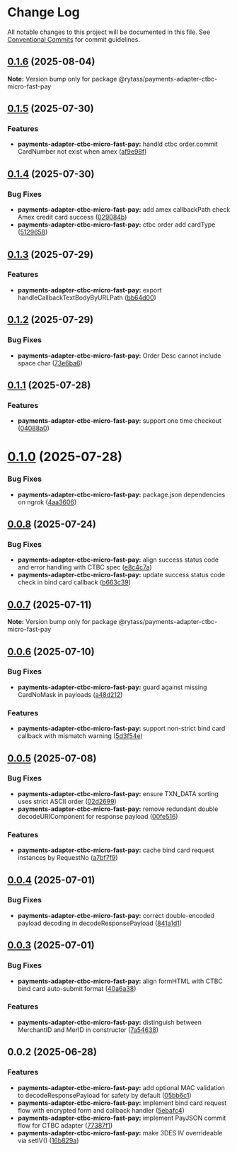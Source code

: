 # Change Log

All notable changes to this project will be documented in this file.
See [Conventional Commits](https://conventionalcommits.org) for commit guidelines.

## [0.1.6](https://github.com/Rytass/Utils/compare/@rytass/payments-adapter-ctbc-micro-fast-pay@0.1.5...@rytass/payments-adapter-ctbc-micro-fast-pay@0.1.6) (2025-08-04)

**Note:** Version bump only for package @rytass/payments-adapter-ctbc-micro-fast-pay

## [0.1.5](https://github.com/Rytass/Utils/compare/@rytass/payments-adapter-ctbc-micro-fast-pay@0.1.4...@rytass/payments-adapter-ctbc-micro-fast-pay@0.1.5) (2025-07-30)

### Features

- **payments-adapter-ctbc-micro-fast-pay:** handld ctbc order.commit CardNumber not exist when amex ([af9e98f](https://github.com/Rytass/Utils/commit/af9e98fcd8eef26928c2063474b45a2ffd7c43d7))

## [0.1.4](https://github.com/Rytass/Utils/compare/@rytass/payments-adapter-ctbc-micro-fast-pay@0.1.3...@rytass/payments-adapter-ctbc-micro-fast-pay@0.1.4) (2025-07-30)

### Bug Fixes

- **payments-adapter-ctbc-micro-fast-pay:** add amex callbackPath check Amex credit card success ([029084b](https://github.com/Rytass/Utils/commit/029084b4ded62e6ee13f76c4229afb598f9af899))
- **payments-adapter-ctbc-micro-fast-pay:** ctbc order add cardType ([5129658](https://github.com/Rytass/Utils/commit/512965856822c7a9e2d0ee23759d3d535ed65b4e))

## [0.1.3](https://github.com/Rytass/Utils/compare/@rytass/payments-adapter-ctbc-micro-fast-pay@0.1.2...@rytass/payments-adapter-ctbc-micro-fast-pay@0.1.3) (2025-07-29)

### Features

- **payments-adapter-ctbc-micro-fast-pay:** export handleCallbackTextBodyByURLPath ([bb64d00](https://github.com/Rytass/Utils/commit/bb64d00b4290d1f24175fb4a69167c95e52ba0e0))

## [0.1.2](https://github.com/Rytass/Utils/compare/@rytass/payments-adapter-ctbc-micro-fast-pay@0.1.1...@rytass/payments-adapter-ctbc-micro-fast-pay@0.1.2) (2025-07-29)

### Bug Fixes

- **payments-adapter-ctbc-micro-fast-pay:** Order Desc cannot include space char ([73e6ba6](https://github.com/Rytass/Utils/commit/73e6ba6b953a4cbc2be568e8e0a333df7c7d051e))

## [0.1.1](https://github.com/Rytass/Utils/compare/@rytass/payments-adapter-ctbc-micro-fast-pay@0.1.0...@rytass/payments-adapter-ctbc-micro-fast-pay@0.1.1) (2025-07-28)

### Features

- **payments-adapter-ctbc-micro-fast-pay:** support one time checkout ([04088a0](https://github.com/Rytass/Utils/commit/04088a0d119b617ee19918539ad05c31565bd427))

# [0.1.0](https://github.com/Rytass/Utils/compare/@rytass/payments-adapter-ctbc-micro-fast-pay@0.0.8...@rytass/payments-adapter-ctbc-micro-fast-pay@0.1.0) (2025-07-28)

### Bug Fixes

- **payments-adapter-ctbc-micro-fast-pay:** package.json dependencies on ngrok ([4aa3606](https://github.com/Rytass/Utils/commit/4aa3606e63244daadfc9a669afa7d1654c693437))

## [0.0.8](https://github.com/Rytass/Utils/compare/@rytass/payments-adapter-ctbc-micro-fast-pay@0.0.7...@rytass/payments-adapter-ctbc-micro-fast-pay@0.0.8) (2025-07-24)

### Bug Fixes

- **payments-adapter-ctbc-micro-fast-pay:** align success status code and error handling with CTBC spec ([e8c4c7a](https://github.com/Rytass/Utils/commit/e8c4c7adb65471af83250b7e378912d92a535a57))
- **payments-adapter-ctbc-micro-fast-pay:** update success status code check in bind card callback ([b663c39](https://github.com/Rytass/Utils/commit/b663c39294edd9a5072f0360e5bcaf3c2bec934b))

## [0.0.7](https://github.com/Rytass/Utils/compare/@rytass/payments-adapter-ctbc-micro-fast-pay@0.0.6...@rytass/payments-adapter-ctbc-micro-fast-pay@0.0.7) (2025-07-11)

**Note:** Version bump only for package @rytass/payments-adapter-ctbc-micro-fast-pay

## [0.0.6](https://github.com/Rytass/Utils/compare/@rytass/payments-adapter-ctbc-micro-fast-pay@0.0.5...@rytass/payments-adapter-ctbc-micro-fast-pay@0.0.6) (2025-07-10)

### Bug Fixes

- **payments-adapter-ctbc-micro-fast-pay:** guard against missing CardNoMask in payloads ([a48d212](https://github.com/Rytass/Utils/commit/a48d21228271b7c16ccf336dc9d5acfc5ede50c2))

### Features

- **payments-adapter-ctbc-micro-fast-pay:** support non-strict bind card callback with mismatch warning ([5d3f54e](https://github.com/Rytass/Utils/commit/5d3f54ec9bb7e2c1eac47ae3028eb7cad2d3d3d9))

## [0.0.5](https://github.com/Rytass/Utils/compare/@rytass/payments-adapter-ctbc-micro-fast-pay@0.0.4...@rytass/payments-adapter-ctbc-micro-fast-pay@0.0.5) (2025-07-08)

### Bug Fixes

- **payments-adapter-ctbc-micro-fast-pay:** ensure TXN_DATA sorting uses strict ASCII order ([02d2699](https://github.com/Rytass/Utils/commit/02d2699c6bf58d616d85b11f5e7bd24778b9002c))
- **payments-adapter-ctbc-micro-fast-pay:** remove redundant double decodeURIComponent for response payload ([00fe516](https://github.com/Rytass/Utils/commit/00fe5166f1f199547da9fbb06541270268e0a262))

### Features

- **payments-adapter-ctbc-micro-fast-pay:** cache bind card request instances by RequestNo ([a7bf7f9](https://github.com/Rytass/Utils/commit/a7bf7f9845db1a9584ae92ac4693817e51cc7445))

## [0.0.4](https://github.com/Rytass/Utils/compare/@rytass/payments-adapter-ctbc-micro-fast-pay@0.0.3...@rytass/payments-adapter-ctbc-micro-fast-pay@0.0.4) (2025-07-01)

### Bug Fixes

- **payments-adapter-ctbc-micro-fast-pay:** correct double-encoded payload decoding in decodeResponsePayload ([841a1d1](https://github.com/Rytass/Utils/commit/841a1d1f8c9ad603799791f7918ae2421181bb15))

## [0.0.3](https://github.com/Rytass/Utils/compare/@rytass/payments-adapter-ctbc-micro-fast-pay@0.0.2...@rytass/payments-adapter-ctbc-micro-fast-pay@0.0.3) (2025-07-01)

### Bug Fixes

- **payments-adapter-ctbc-micro-fast-pay:** align formHTML with CTBC bind card auto-submit format ([40a6a38](https://github.com/Rytass/Utils/commit/40a6a38d0927a128b92d660535c7e66511aec53b))

### Features

- **payments-adapter-ctbc-micro-fast-pay:** distinguish between MerchantID and MerID in constructor ([7a54638](https://github.com/Rytass/Utils/commit/7a54638762c38abfb9f72b59502bcce47f0b1011))

## 0.0.2 (2025-06-28)

### Features

- **payments-adapter-ctbc-micro-fast-pay:** add optional MAC validation to decodeResponsePayload for safety by default ([05bb6c1](https://github.com/Rytass/Utils/commit/05bb6c1a7346354692c7530e8a909d654119038f))
- **payments-adapter-ctbc-micro-fast-pay:** implement bind card request flow with encrypted form and callback handler ([5ebafc4](https://github.com/Rytass/Utils/commit/5ebafc454f9b4bbab5680a2820276785e12ba63e))
- **payments-adapter-ctbc-micro-fast-pay:** implement PayJSON commit flow for CTBC adapter ([77387f1](https://github.com/Rytass/Utils/commit/77387f1aa3e674c14b157898c864fbd4484be567))
- **payments-adapter-ctbc-micro-fast-pay:** make 3DES IV overrideable via setIV() ([16b829a](https://github.com/Rytass/Utils/commit/16b829a5693c9daf6722d4c83004b692095b3da4))
